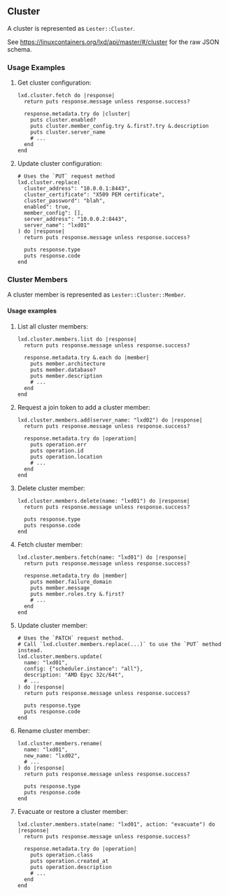 ## Cluster

A cluster is represented as `Lester::Cluster`.

See <https://linuxcontainers.org/lxd/api/master/#/cluster> for the raw JSON schema.

### Usage Examples

1. Get cluster configuration:

   ```crystal
   lxd.cluster.fetch do |response|
     return puts response.message unless response.success?

     response.metadata.try do |cluster|
       puts cluster.enabled?
       puts cluster.member_config.try &.first?.try &.description
       puts cluster.server_name
       # ...
     end
   end
   ```

1. Update cluster configuration:

   ```crystal
   # Uses the `PUT` request method
   lxd.cluster.replace(
     cluster_address": "10.0.0.1:8443",
     cluster_certificate": "X509 PEM certificate",
     cluster_password": "blah",
     enabled": true,
     member_config": [],
     server_address": "10.0.0.2:8443",
     server_name": "lxd01"
   ) do |response|
     return puts response.message unless response.success?

     puts response.type
     puts response.code
   end
   ```

### Cluster Members

A cluster member is represented as `Lester::Cluster::Member`.

#### Usage examples

1. List all cluster members:

   ```crystal
   lxd.cluster.members.list do |response|
     return puts response.message unless response.success?

     response.metadata.try &.each do |member|
       puts member.architecture
       puts member.database?
       puts member.description
       # ...
     end
   end
   ```

1. Request a join token to add a cluster member:

   ```crystal
   lxd.cluster.members.add(server_name: "lxd02") do |response|
     return puts response.message unless response.success?

     response.metadata.try do |operation|
       puts operation.err
       puts operation.id
       puts operation.location
       # ...
     end
   end
   ```

1. Delete cluster member:

   ```crystal
   lxd.cluster.members.delete(name: "lxd01") do |response|
     return puts response.message unless response.success?

     puts response.type
     puts response.code
   end
   ```

1. Fetch cluster member:

   ```crystal
   lxd.cluster.members.fetch(name: "lxd01") do |response|
     return puts response.message unless response.success?

     response.metadata.try do |member|
       puts member.failure_domain
       puts member.message
       puts member.roles.try &.first?
       # ...
     end
   end
   ```

1. Update cluster member:

   ```crystal
   # Uses the `PATCH` request method.
   # Call `lxd.cluster.members.replace(...)` to use the `PUT` method instead.
   lxd.cluster.members.update(
     name: "lxd01",
     config: {"scheduler.instance": "all"},
     description: "AMD Epyc 32c/64t",
     # ...
   ) do |response|
     return puts response.message unless response.success?

     puts response.type
     puts response.code
   end
   ```

1. Rename cluster member:

   ```crystal
   lxd.cluster.members.rename(
     name: "lxd01",
     new_name: "lxd02",
     # ...
   ) do |response|
     return puts response.message unless response.success?

     puts response.type
     puts response.code
   end
   ```

1. Evacuate or restore a cluster member:

   ```crystal
   lxd.cluster.members.state(name: "lxd01", action: "evacuate") do |response|
     return puts response.message unless response.success?

     response.metadata.try do |operation|
       puts operation.class
       puts operation.created_at
       puts operation.description
       # ...
     end
   end
   ```
